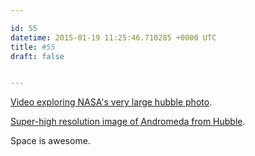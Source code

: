 ```yaml
---

id: 55
datetime: 2015-01-19 11:25:46.710285 +0000 UTC
title: #55
draft: false


---
```


[Video exploring NASA's very large hubble photo](https://www.youtube.com/watch?v=udAL48P5NJU).

[Super-high resolution image of Andromeda from Hubble](http://www.spacetelescope.org/images/heic1502a/).

Space is awesome.

